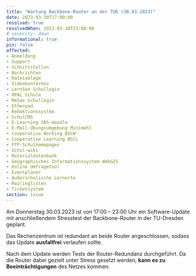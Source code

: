 ```yaml
---
title: "Wartung Backbone-Router an der TUD (30.03.2023)"
date: 2023-03-30T17:00:00
resolved: true
resolvedWhen: 2023-03-30T23:00:00
# severity: down
informational: true
pin: false 
affected:
- Anmeldung
- Support
- Schnittstellen
- Nachrichten
- Dateiablage
- Videokonferenz
- LernSax Schullogin
- OPAL Schule
- MeSax Schullogin
- Etherpad
- Redaktionssystem
- SchulCMS
- E-Learning SBS-moodle
- E-Mail-Übungsumgebung Minimehl
- Cooperative Working BSCW
- Cooperative Learning BSCL
- FTP-Schulhomepages
- Schul-wiki
- Materialdatenbank
- Geographisches Informationssystem WebGIS
- Online Umfragetool
- Eventplaner
- Außerschulische Lernorte
- Mailinglisten
- Ticketsystem
section: issue
---
```


Am Donnerstag 30.03.2023 ist von 17:00 – 23:00 Uhr ein Software-Update mit anschließendem Stresstest der Backbone-Router in der TU-Dresden geplant.

Das Rechenzentrum ist redundant an beide Router angeschlossen, sodass das Update **ausfallfrei** verlaufen sollte.

Nach dem Update werden Tests der Router-Redundanz durchgeführt. Da die Router dabei gezielt unter Stress gesetzt werden, **kann es zu Beeinträchtigungen** des Netzes kommen.

